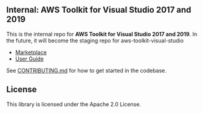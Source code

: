 ## Internal: AWS Toolkit for Visual Studio 2017 and 2019

This is the internal repo for **AWS Toolkit for Visual Studio 2017 and 2019**. In the future, it will become the staging repo for aws-toolkit-visual-studio

-   [Marketplace](https://marketplace.visualstudio.com/items?itemName=AmazonWebServices.AWSToolkitforVisualStudio2017)
-   [User Guide](https://docs.aws.amazon.com/toolkit-for-visual-studio/latest/user-guide/welcome.html)

See [CONTRIBUTING.md](/CONTRIBUTING.md) for how to get started in the codebase.

## License

This library is licensed under the Apache 2.0 License.
